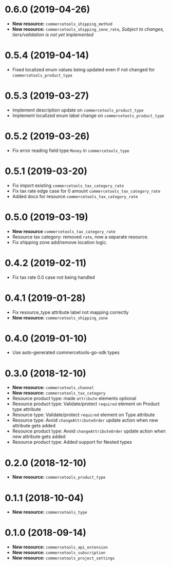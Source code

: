 0.6.0 (2019-04-26)
==================
 - **New resource:** `commercetools_shipping_method`
 - **New resource:** `commercetools_shipping_zone_rate`, *Subject to changes, tiers/validation is not yet implemented*

0.5.4 (2019-04-14)
==================
 - Fixed localized enum values being updated even if not changed for `commercetools_product_type`

0.5.3 (2019-03-27)
==================
 - Implement description update on `commercetools_product_type`
 - Implement localized enum label change on `commercetools_product_type`

0.5.2 (2019-03-26)
==================
 - Fix error reading field type `Money` in `commercetools_type`

0.5.1 (2019-03-20)
==================
 - Fix import existing `commercetools_tax_category_rate`
 - Fix tax rate edge case for 0 amount `commercetools_tax_category_rate`
 - Added docs for resource `commercetools_tax_category_rate`

0.5.0 (2019-03-19)
==================
 - **New resource** `commercetools_tax_category_rate`
 - Resource tax category: removed `rate`, now a separate resource.
 - Fix shipping zone add/remove location logic.

0.4.2 (2019-02-11)
==================
 - Fix tax rate 0.0 case not being handled

0.4.1 (2019-01-28)
==================
 - Fix resource\_type attribute label not mapping correctly
 - **New resource:** `commercetools_shipping_zone`

0.4.0 (2019-01-10)
==================
 - Use auto-generated commercetools-go-sdk types

0.3.0 (2018-12-10)
==================
 - **New resource:** `commercetools_channel`
 - **New resource:** `commercetools_tax_category`
 - Resource product type: made `attribute` elements optional
 - Resource product type: Validate/protect `required` element on Product type attribute
 - Resource type: Validate/protect `required` element on Type attribute
 - Resource type: Avoid `changeAttributeOrder` update action when new attribute gets added
 - Resource product type: Avoid `changeAttributeOrder` update action when new attribute gets added
 - Resource product type: Added support for Nested types


0.2.0 (2018-12-10)
==================
 - **New resource:** `commercetools_product_type`


0.1.1 (2018-10-04)
==================
 - **New resource:** `commercetools_type`


0.1.0 (2018-09-14)
==================
 - **New resource:** `commercetools_api_extension`
 - **New resource:** `commercetools_subscription`
 - **New resource:** `commercetools_project_settings`
